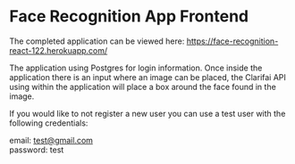# Face Recognition App Frontend

The completed application can be viewed here: https://face-recognition-react-122.herokuapp.com/

The application using Postgres for login information. Once inside the application there is an input where an image can be placed, the Clarifai API using within the application will place a box around the face found in the image.

If you would like to not register a new user you can use a test user with the following credentials:

email: test@gmail.com  
password: test
